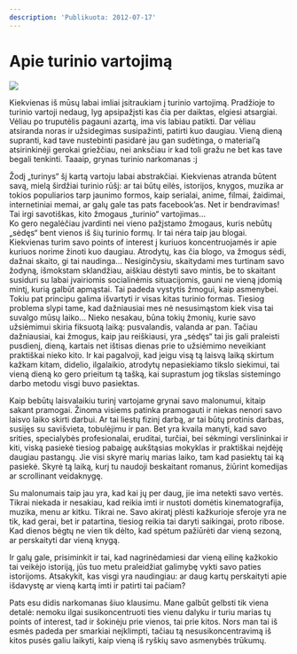 ```yaml
---
description: 'Publikuota: 2012-07-17'
---
```


# Apie turinio vartojimą

![](../../.gitbook/assets/content_by_neonihil-560x354.jpg)

Kiekvienas iš mūsų labai imliai įsitraukiam į turinio vartojimą. Pradžioje to turinio vartoji nedaug, lyg apsipažįsti kas čia per daiktas, elgiesi atsargiai. Vėliau po truputėlis pagauni azartą, ima vis labiau patikti. Dar vėliau atsiranda noras ir užsidegimas susipažinti, patirti kuo daugiau. Vieną dieną supranti, kad tave nustebinti pasidarė jau gan sudėtinga, o material’ą atsirinkinėji gerokai griežčiau, nei anksčiau ir kad toli gražu ne bet kas tave begali tenkinti. Taaaip, grynas turinio narkomanas :j

Žodį „turinys“ šį kartą vartoju labai abstrakčiai. Kiekvienas atranda būtent savą, mielą širdžiai turinio rūšį: ar tai būtų eilės, istorijos, knygos,  muzika ar tokios populiarios tarp jaunimo formos, kaip serialai, anime, filmai, žaidimai, internetiniai memai, ar galų gale tas pats facebook’as. Net ir bendravimas! Tai irgi savotiškas, kito žmogaus „turinio“ vartojimas…  
Ko gero negalėčiau įvardinti nei vieno pažįstamo žmogaus, kuris nebūtų „sėdęs“ bent vienos iš šių turinio formų. Ir tai nėra taip jau blogai. Kiekvienas turim savo points of interest į kuriuos koncentruojamės ir apie kuriuos norime žinoti kuo daugiau.  Atrodytų, kas čia blogo, va žmogus sėdi, dažnai skaito, gi tai naudinga… Nesiginčysiu, skaitydami mes turtinam savo žodyną, išmokstam sklandžiau, aiškiau dėstyti savo mintis, be to skaitant susiduri su labai įvairiomis socialinėmis situacijomis, gauni ne vieną įdomią mintį, kurią galbūt apmąstai. Tai padeda vystytis žmogui, kaip asmenybei. Tokiu pat principu galima išvartyti ir visas kitas turinio formas. Tiesiog problema slypi tame, kad dažniausiai mes nė nesusimąstom kiek visa tai suvalgo mūsų laiko… Nieko nesakau, būna tokių žmonių, kurie savo užsiėmimui skiria fiksuotą laiką: pusvalandis, valanda ar pan. Tačiau dažniausiai, kai žmogus, kaip jau reiškiausi, yra „sėdęs“ tai jis gali praleisti pusdienį, dieną, kartais net ištisas dienas prie to užsiėmimo neveikiant praktiškai nieko kito. Ir kai pagalvoji, kad jeigu visą tą laisvą laiką skirtum kažkam kitam, didelio, ilgalaikio, atrodytų nepasiekiamo tikslo siekimui, tai vieną dieną ko gero prieitum tą tašką, kai suprastum jog tikslas sistemingo darbo metodu visgi buvo pasiektas.

Kaip bebūtų laisvalaikiu turinį vartojame grynai savo malonumui, kitaip sakant pramogai. Žinoma visiems patinka pramogauti ir niekas nenori savo laisvo laiko skirti darbui. Ar tai liestų fizinį darbą, ar tai būtų protinis darbas, susijęs su savišvieta, tobulėjimu ir pan. Bet yra kvaila manyti, kad savo srities, specialybės profesionalai, eruditai, turčiai, bei sėkmingi verslininkai ir kiti, viską pasiekė tiesiog pabaigę aukštąsias mokyklas ir praktiškai neįdėję daugiau pastangų. Jie visi skyrė marių marias laiko, tam kad pasiektų tai ką pasiekė. Skyrė tą laiką, kurį tu naudoji beskaitant romanus, žiūrint komedijas ar scrollinant veidaknygę.

Su malonumais taip jau yra, kad kai jų per daug, jie ima netekti savo vertės. Tikrai niekada ir nesakiau, kad reikia imti ir nustoti domėtis kinematografija, muzika, menu ar kitku. Tikrai ne. Savo akiratį plėsti kažkurioje sferoje yra ne tik, kad gerai, bet ir patartina, tiesiog reikia tai daryti saikingai, proto ribose. Kad dienos bėgtų ne vien tik dėlto, kad spėtum pažiūrėti dar vieną sezoną, ar perskaityti dar vieną knygą.

Ir galų gale, prisiminkit ir tai, kad nagrinėdamiesi dar vieną eilinę kažkokio tai veikėjo istoriją, jūs tuo metu praleidžiat galimybę vykti savo paties istorijoms. Atsakykit, kas visgi yra naudingiau: ar daug kartų perskaityti apie išdavystę ar vieną kartą imti ir patirti tai pačiam?

Pats esu didis narkomanas šiuo klausimu. Mane galbūt gelbsti tik viena detalė: nemoku ilgai susikoncentruoti ties vienu dalyku ir turiu marias tų points of interest, tad ir šokinėju prie vienos, tai prie kitos. Nors man tai iš esmės padeda per smarkiai neįklimpti, tačiau tą nesusikoncentravimą iš kitos pusės galiu laikyti, kaip vieną iš ryškių savo asmenybės trūkumų.

